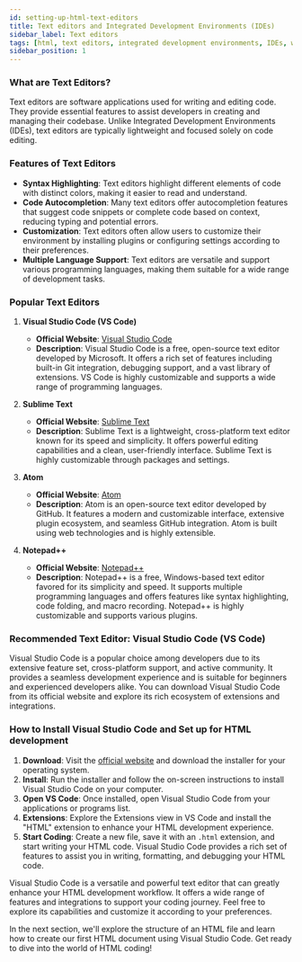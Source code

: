 ```yaml
---
id: setting-up-html-text-editors
title: Text editors and Integrated Development Environments (IDEs)
sidebar_label: Text editors
tags: [html, text editors, integrated development environments, IDEs, web development]
sidebar_position: 1
---
```


### What are Text Editors?
Text editors are software applications used for writing and editing code. They provide essential features to assist developers in creating and managing their codebase. Unlike Integrated Development Environments (IDEs), text editors are typically lightweight and focused solely on code editing.

### Features of Text Editors
- **Syntax Highlighting**: Text editors highlight different elements of code with distinct colors, making it easier to read and understand.
- **Code Autocompletion**: Many text editors offer autocompletion features that suggest code snippets or complete code based on context, reducing typing and potential errors.
- **Customization**: Text editors often allow users to customize their environment by installing plugins or configuring settings according to their preferences.
- **Multiple Language Support**: Text editors are versatile and support various programming languages, making them suitable for a wide range of development tasks.

### Popular Text Editors

1. **Visual Studio Code (VS Code)**
   - **Official Website**: [Visual Studio Code](https://code.visualstudio.com/)
   - **Description**: Visual Studio Code is a free, open-source text editor developed by Microsoft. It offers a rich set of features including built-in Git integration, debugging support, and a vast library of extensions. VS Code is highly customizable and supports a wide range of programming languages.
   
2. **Sublime Text**
   - **Official Website**: [Sublime Text](https://www.sublimetext.com/)
   - **Description**: Sublime Text is a lightweight, cross-platform text editor known for its speed and simplicity. It offers powerful editing capabilities and a clean, user-friendly interface. Sublime Text is highly customizable through packages and settings.
   
3. **Atom**
   - **Official Website**: [Atom](https://atom.io/)
   - **Description**: Atom is an open-source text editor developed by GitHub. It features a modern and customizable interface, extensive plugin ecosystem, and seamless GitHub integration. Atom is built using web technologies and is highly extensible.
   
4. **Notepad++**
   - **Official Website**: [Notepad++](https://notepad-plus-plus.org/)
   - **Description**: Notepad++ is a free, Windows-based text editor favored for its simplicity and speed. It supports multiple programming languages and offers features like syntax highlighting, code folding, and macro recording. Notepad++ is highly customizable and supports various plugins.

### Recommended Text Editor: Visual Studio Code (VS Code)

Visual Studio Code is a popular choice among developers due to its extensive feature set, cross-platform support, and active community. It provides a seamless development experience and is suitable for beginners and experienced developers alike. You can download Visual Studio Code from its official website and explore its rich ecosystem of extensions and integrations.

### How to Install Visual Studio Code and Set up for HTML development
1. **Download**: Visit the [official website](https://code.visualstudio.com/) and download the installer for your operating system.
2. **Install**: Run the installer and follow the on-screen instructions to install Visual Studio Code on your computer.
3. **Open VS Code**: Once installed, open Visual Studio Code from your applications or programs list.
4. **Extensions**: Explore the Extensions view in VS Code and install the "HTML" extension to enhance your HTML development experience.
5. **Start Coding**: Create a new file, save it with an `.html` extension, and start writing your HTML code. Visual Studio Code provides a rich set of features to assist you in writing, formatting, and debugging your HTML code.

Visual Studio Code is a versatile and powerful text editor that can greatly enhance your HTML development workflow. It offers a wide range of features and integrations to support your coding journey. Feel free to explore its capabilities and customize it according to your preferences.

In the next section, we'll explore the structure of an HTML file and learn how to create our first HTML document using Visual Studio Code. Get ready to dive into the world of HTML coding! 
